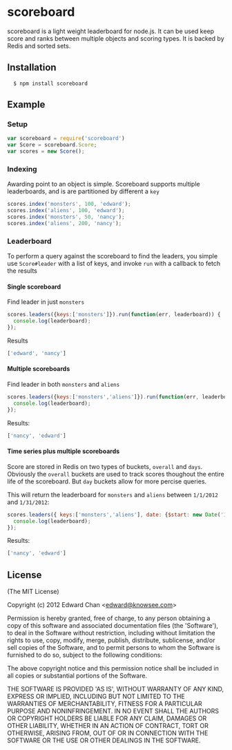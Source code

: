 # scoreboard

  scoreboard is a light weight leaderboard for node.js.  It can be used keep score and ranks between multiple objects and scoring types. It is backed by Redis and sorted sets. 

## Installation

      $ npm install scoreboard

## Example

### Setup
```js    
var scoreboard = require('scoreboard')
var Score = scoreboard.Score;
var scores = new Score();
````

### Indexing
 Awarding point to an object is simple. Scoreboard supports multiple leaderboards, and is are partitioned by different a `key`

```js
scores.index('monsters', 100, 'edward');
scores.index('aliens', 100, 'edward');
scores.index('monsters', 50, 'nancy');
scores.index('aliens', 200, 'nancy');
```

### Leaderboard
 To perform a query against the scoreboard to find the leaders, you simple use `Score#leader` with a list of keys, and invoke `run` with a callback to fetch the results

#### Single scoreboard

 Find leader in just `monsters`

```js
scores.leaders({keys:['monsters']}).run(function(err, leaderboard)) {
  console.log(leaderboard);
});
```

 Results

```js
['edward', 'nancy']
```

#### Multiple scoreboards

 Find leader in both `monsters` and `aliens`

```js
scores.leaders({keys:['monsters','aliens']}).run(function(err, leaderboard)) {
  console.log(leaderboard);
});
```

 Results:

```js
['nancy', 'edward']
```

#### Time series plus multiple scoreboards

 Score are stored in Redis on two types of buckets, `overall` and `days`.  Obviously the `overall` buckets are used to track scores thoughout the entire life of the scoreboard.  But `day` buckets allow for more percise queries. 
 
This will return the leaderboard for `monsters` and `aliens` between `1/1/2012` and `1/31/2012`:

```js
scores.leaders({ keys:['monsters','aliens'], date: {$start: new Date('1/1/2012'), $end: new Date('1/31/2012') } }).run(function(err, leaderboard)) {
  console.log(leaderboard);
});
``` 

 Results:

```js
['nancy', 'edward']
```

## License 

(The MIT License)

Copyright (c) 2012 Edward Chan &lt;edward@knowsee.com&gt;

Permission is hereby granted, free of charge, to any person obtaining
a copy of this software and associated documentation files (the
'Software'), to deal in the Software without restriction, including
without limitation the rights to use, copy, modify, merge, publish,
distribute, sublicense, and/or sell copies of the Software, and to
permit persons to whom the Software is furnished to do so, subject to
the following conditions:

The above copyright notice and this permission notice shall be
included in all copies or substantial portions of the Software.

THE SOFTWARE IS PROVIDED 'AS IS', WITHOUT WARRANTY OF ANY KIND,
EXPRESS OR IMPLIED, INCLUDING BUT NOT LIMITED TO THE WARRANTIES OF
MERCHANTABILITY, FITNESS FOR A PARTICULAR PURPOSE AND NONINFRINGEMENT.
IN NO EVENT SHALL THE AUTHORS OR COPYRIGHT HOLDERS BE LIABLE FOR ANY
CLAIM, DAMAGES OR OTHER LIABILITY, WHETHER IN AN ACTION OF CONTRACT,
TORT OR OTHERWISE, ARISING FROM, OUT OF OR IN CONNECTION WITH THE
SOFTWARE OR THE USE OR OTHER DEALINGS IN THE SOFTWARE.